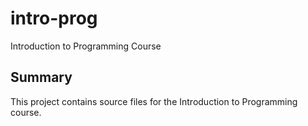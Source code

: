 # intro-prog
Introduction to Programming Course
## Summary
This project contains source files for the Introduction to Programming course.